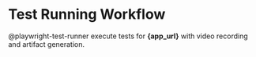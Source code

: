 # Test Running Workflow

@playwright-test-runner execute tests for **{app_url}** with video recording and artifact generation.